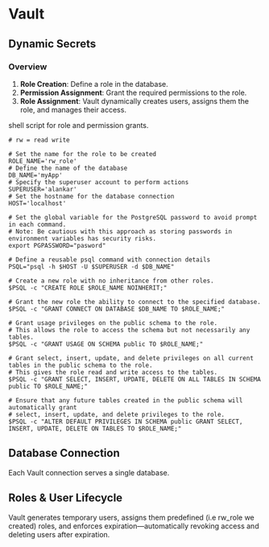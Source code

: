 # Vault

## Dynamic Secrets

### Overview

1. **Role Creation**: Define a role in the database.
2. **Permission Assignment**: Grant the required permissions to the role.
3. **Role Assignment**: Vault dynamically creates users, assigns them the role, and manages their access.

shell script for role and permission grants.

```
# rw = read write

# Set the name for the role to be created
ROLE_NAME='rw_role'
# Define the name of the database
DB_NAME='myApp'
# Specify the superuser account to perform actions
SUPERUSER='alankar'
# Set the hostname for the database connection
HOST='localhost'

# Set the global variable for the PostgreSQL password to avoid prompt in each command.
# Note: Be cautious with this approach as storing passwords in environment variables has security risks.
export PGPASSWORD="pasword"

# Define a reusable psql command with connection details
PSQL="psql -h $HOST -U $SUPERUSER -d $DB_NAME"

# Create a new role with no inheritance from other roles.
$PSQL -c "CREATE ROLE $ROLE_NAME NOINHERIT;"

# Grant the new role the ability to connect to the specified database.
$PSQL -c "GRANT CONNECT ON DATABASE $DB_NAME TO $ROLE_NAME;"

# Grant usage privileges on the public schema to the role.
# This allows the role to access the schema but not necessarily any tables.
$PSQL -c "GRANT USAGE ON SCHEMA public TO $ROLE_NAME;"

# Grant select, insert, update, and delete privileges on all current tables in the public schema to the role.
# This gives the role read and write access to the tables.
$PSQL -c "GRANT SELECT, INSERT, UPDATE, DELETE ON ALL TABLES IN SCHEMA public TO $ROLE_NAME;"

# Ensure that any future tables created in the public schema will automatically grant
# select, insert, update, and delete privileges to the role.
$PSQL -c "ALTER DEFAULT PRIVILEGES IN SCHEMA public GRANT SELECT, INSERT, UPDATE, DELETE ON TABLES TO $ROLE_NAME;"

```

## Database Connection

Each Vault connection serves a single database.

## Roles & User Lifecycle

Vault generates temporary users, assigns them predefined (i.e rw_role we created) roles, and enforces expiration—automatically revoking access and deleting users after expiration.

